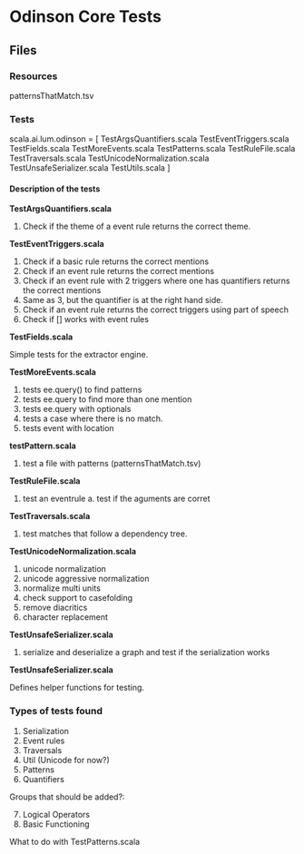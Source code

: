 # Odinson Core Tests

## Files

### Resources

patternsThatMatch.tsv

### Tests

scala.ai.lum.odinson = [
  TestArgsQuantifiers.scala
  TestEventTriggers.scala
  TestFields.scala
  TestMoreEvents.scala
  TestPatterns.scala
  TestRuleFile.scala
  TestTraversals.scala
  TestUnicodeNormalization.scala
  TestUnsafeSerializer.scala
  TestUtils.scala
]

#### Description of the tests

**TestArgsQuantifiers.scala**

1. Check if the theme of a event rule returns the correct theme.

**TestEventTriggers.scala**

1. Check if a basic rule returns the correct mentions
2. Check if an event rule returns the correct mentions
3. Check if an event rule with 2 triggers where one has quantifiers returns the correct mentions
4. Same as 3, but the quantifier is at the right hand side.
5. Check if an event rule returns the correct triggers using part of speech
6. Check if [] works with event rules

**TestFields.scala**

Simple tests for the extractor engine.

**TestMoreEvents.scala**

1. tests ee.query() to find patterns
2. tests ee.query to find more than one mention
3. tests ee.query with optionals
4. tests a case where there is no match.
5. tests event with location

**testPattern.scala**

1. test a file with patterns (patternsThatMatch.tsv)

**TestRuleFile.scala**

1. test an eventrule
a. test if the aguments are corret

**TestTraversals.scala**

1. test matches that follow a dependency tree.

**TestUnicodeNormalization.scala**

1. unicode normalization
2. unicode aggressive normalization
3. normalize multi units
4. check support to casefolding
5. remove diacritics
6. character replacement


**TestUnsafeSerializer.scala**

1. serialize and deserialize a graph and test if the serialization works

**TestUnsafeSerializer.scala**

Defines helper functions for testing.

### Types of tests found

1. Serialization
2. Event rules
3. Traversals
4. Util (Unicode for now?)
5. Patterns
6. Quantifiers

Groups that should be added?:

7. Logical Operators
8. Basic Functioning


What to do with TestPatterns.scala

